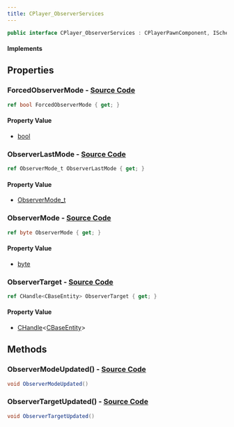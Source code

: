 ```yaml
---
title: CPlayer_ObserverServices
---
```


```csharp
public interface CPlayer_ObserverServices : CPlayerPawnComponent, ISchemaClass<CPlayerPawnComponent>, ISchemaClass<CPlayer_ObserverServices>, ISchemaField, ISchemaClass, INativeHandle
```

#### Implements

## Properties

### **ForcedObserverMode** - [Source Code](https://github.com/swiftly-solution/swiftlys2/blob/main/managed/src/SwiftlyS2.Generated/Schemas/Interfaces/CPlayer_ObserverServices.cs#L22)

```csharp
ref bool ForcedObserverMode { get; }
```

#### Property Value

- [bool](https://learn.microsoft.com/dotnet/api/system.boolean)

### **ObserverLastMode** - [Source Code](https://github.com/swiftly-solution/swiftlys2/blob/main/managed/src/SwiftlyS2.Generated/Schemas/Interfaces/CPlayer_ObserverServices.cs#L20)

```csharp
ref ObserverMode_t ObserverLastMode { get; }
```

#### Property Value

- [ObserverMode_t](/docs/api/shared/schemadefinitions/observermode_t)

### **ObserverMode** - [Source Code](https://github.com/swiftly-solution/swiftlys2/blob/main/managed/src/SwiftlyS2.Generated/Schemas/Interfaces/CPlayer_ObserverServices.cs#L16)

```csharp
ref byte ObserverMode { get; }
```

#### Property Value

- [byte](https://learn.microsoft.com/dotnet/api/system.byte)

### **ObserverTarget** - [Source Code](https://github.com/swiftly-solution/swiftlys2/blob/main/managed/src/SwiftlyS2.Generated/Schemas/Interfaces/CPlayer_ObserverServices.cs#L18)

```csharp
ref CHandle<CBaseEntity> ObserverTarget { get; }
```

#### Property Value

- [CHandle](/docs/api/shared/natives/chandle-1)<[CBaseEntity](/docs/api/shared/schemadefinitions/cbaseentity)>

## Methods

### **ObserverModeUpdated()** - [Source Code](https://github.com/swiftly-solution/swiftlys2/blob/main/managed/src/SwiftlyS2.Generated/Schemas/Interfaces/CPlayer_ObserverServices.cs#L24)

```csharp
void ObserverModeUpdated()
```

### **ObserverTargetUpdated()** - [Source Code](https://github.com/swiftly-solution/swiftlys2/blob/main/managed/src/SwiftlyS2.Generated/Schemas/Interfaces/CPlayer_ObserverServices.cs#L25)

```csharp
void ObserverTargetUpdated()
```

